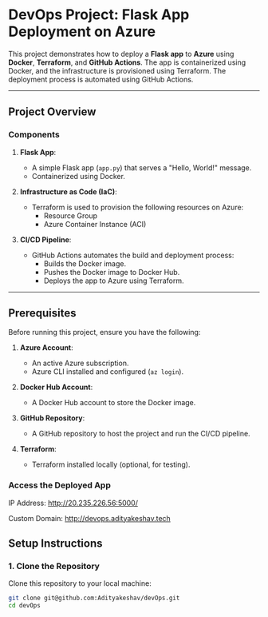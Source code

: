 # DevOps Project: Flask App Deployment on Azure

This project demonstrates how to deploy a **Flask app** to **Azure** using **Docker**, **Terraform**, and **GitHub Actions**. The app is containerized using Docker, and the infrastructure is provisioned using Terraform. The deployment process is automated using GitHub Actions.

---

## **Project Overview**

### **Components**
1. **Flask App**:
   - A simple Flask app (`app.py`) that serves a "Hello, World!" message.
   - Containerized using Docker.

2. **Infrastructure as Code (IaC)**:
   - Terraform is used to provision the following resources on Azure:
     - Resource Group
     - Azure Container Instance (ACI)

3. **CI/CD Pipeline**:
   - GitHub Actions automates the build and deployment process:
     - Builds the Docker image.
     - Pushes the Docker image to Docker Hub.
     - Deploys the app to Azure using Terraform.

---

## **Prerequisites**

Before running this project, ensure you have the following:

1. **Azure Account**:
   - An active Azure subscription.
   - Azure CLI installed and configured (`az login`).

2. **Docker Hub Account**:
   - A Docker Hub account to store the Docker image.

3. **GitHub Repository**:
   - A GitHub repository to host the project and run the CI/CD pipeline.

4. **Terraform**:
   - Terraform installed locally (optional, for testing).
  
### **Access the Deployed App**

IP Address: http://20.235.226.56:5000/

Custom Domain: http://devops.adityakeshav.tech
  
   ## **Setup Instructions**

### **1. Clone the Repository**
Clone this repository to your local machine:

```bash
git clone git@github.com:Adityakeshav/devOps.git
cd devOps
